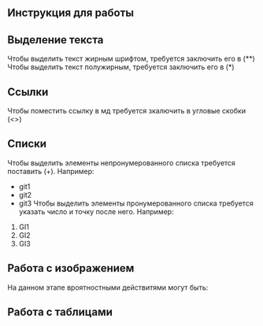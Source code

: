 ## Инструкция для работы ##

## Выделение текста ##
Чтобы выделить текст жирным шрифтом, требуется заключить его в (**)
Чтобы выделить текст полужирным, требуется заключить его в (*)

## Ссылки ##
Чтобы поместить ссылку в мд требуется зкалючить в угловые скобки (<>)

## Списки ##
Чтобы выделить элементы непронумерованного списка требуется поставить (+). Например:
+ git1
+ git2
+ git3
Чтобы выделить элементы пронумерованного списка требуется указать число и точку после него. Например:
1. GI1
2. GI2
3. GI3

## Работа с изображением ##
На данном этапе вроятностными действитями могут быть:
![]()

## Работа с таблицами ##